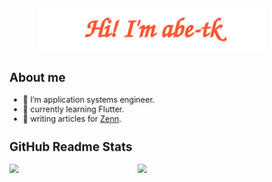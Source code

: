 <div align="center">
    <img src="assets/gh-readme-header.svg" />
</div>

## About me

* 📱 I’m application systems engineer.
* 🌱 currently learning Flutter.
* 📰 writing articles for [Zenn](https://zenn.dev/taku_zenn).

## GitHub Readme Stats

<picture>
    <source media="(prefers-color-scheme: dark)" srcset="https://github-readme-stats.vercel.app/api?username=abe-tk&theme=dark&show_icons=true">
    <img align="left" width="45%" src="https://github-readme-stats.vercel.app/api?username=abe-tk&show_icons=true">
</picture>

<picture>
    <source media="(prefers-color-scheme: dark)" srcset="https://github-readme-stats.vercel.app/api/top-langs/?username=abe-tk&theme=dark&layout=compact">
    <img align="left" width="45%" src="https://github-readme-stats.vercel.app/api/top-langs/?username=abe-tk&layout=compact">
</picture>
